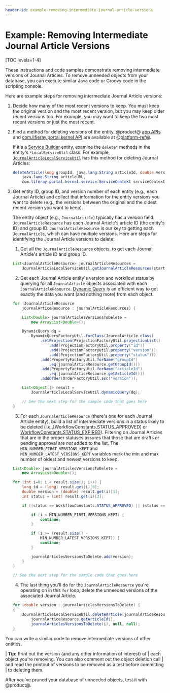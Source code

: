 ```yaml
---
header-id: example-removing-intermediate-journal-article-versions
---
```


# Example: Removing Intermediate Journal Article Versions

[TOC levels=1-4]

These instructions and code samples demonstrate removing intermediate versions
of Journal Articles. To remove unneeded objects from your database, you can execute similar Java code or Groovy code in the scripting console. 

Here are example steps for removing intermediate Journal Article versions: 

1.  Decide how many of the most recent versions to keep. You must keep the 
    original version and the most recent version, but you may keep older recent
    versions too. For example, you may want to keep the two most recent versions
    or just the most recent. 

2.  Find a method for deleting versions of the entity. @product@ [app 
    APIs](@app-ref@/apps/) and [com.lifieray.portal.kernel
    API](@platform-ref@/7.2-latest/javadocs/portal-kernel/) are available at
    [@platform-ref@](@platform-ref@).

    If it's a [Service
    Builder](/docs/7-2/appdev/-/knowledge_base/a/service-builder) entity,
    examine the `delete*` methods in the entity's `*LocalServiceUtil` class. For
    example,
    [`JournalArticleLocalServiceUtil`](@app-ref@/apps/web-experience/latest/javadocs/com/liferay/journal/service/JournalArticleLocalServiceUtil.html#deleteArticle-long-java.lang.String-double-java.lang.String-com.liferay.portal.kernel.service.ServiceContext-)
    has this method for deleting Journal Articles:

    ```java
    deleteArticle(long groupId, java.lang.String articleId, double version, 
        java.lang.String articleURL, 
        com.liferay.portal.kernel.service.ServiceContext serviceContext)
    ```

3.  Get entity ID, group ID, and version number of each entity (e.g., each 
    Journal Article) and collect that information for the entity versions you
    want to delete (e.g., the versions between the original and the oldest
    recent version you want to keep). 

    The entity object (e.g., `JournalArticle`) typically has a version field.
    `JournalArticleResource` has each Journal Article's article ID (the entity's
    ID) and group ID. `JournalArticleResource` is our key to getting each
    `JournalArticle`, which can have multiple versions. Here are steps for
    identifying the Journal Article versions to delete:

    1.  Get all the `JournalArticleResource` objects, to get each Journal 
        Article's article ID and group ID. 

    ```java
    List<JournalArticleResource> journalArticleResources = 
        JournalArticleLocalServiceUtil.getJournalArticleResources(start, end);
    ```

    2.  Get each Journal Article entity's version and workflow status by 
        querying  for all `JournalArticle` objects associated with each
        `JournalArticleResource`. [Dynamic
        Query](/docs/7-2/appdev/-/knowledge_base/a/dynamic-query) is an
        efficient way to get exactly the data you want (and nothing more) from
        each object. 

    ```java 
	for (JournalArticleResource
		journalArticeResource : journalArticleResources) {

		List<Double> journalArticlesVersionsToDelete =
			new ArrayList<Double>();

        DynamicQuery dq =
            DynamicQueryFactoryUtil.forClass(JournalArticle.class)
                .setProjection(ProjectionFactoryUtil.projectionList()
                    .add(ProjectionFactoryUtil.property("id"))
                    .add(ProjectionFactoryUtil.property("version"))
                    .add(ProjectionFactoryUtil.property("status")))
                .add(PropertyFactoryUtil.forName("groupId")
                    .eq(journalArticeResource.getGroupId()))
                .add(PropertyFactoryUtil.forName("articleId")
                    .eq(journalArticeResource.getArticleId()))
                .addOrder(OrderFactoryUtil.asc("version"));

        List<Object[]> result =
            JournalArticleLocalServiceUtil.dynamicQuery(dq);

        // See the next step for the sample code that goes here
    }
    ```

    3.  For each `JournalArticleResource` (there's one for each Journal Article 
        entity), build a list of intermediate versions in a status likely to be
        deleted (i.e.,[WorkflowConstants.STATUS_APPROVED] or
        [WorkflowConstants.STATUS_EXPIRED](@platform-ref@/7.2-latest/javadocs/portal-kernel/com/liferay/portal/kernel/workflow/WorkflowConstants.html)).
        Filtering on Journal Articles that are in the proper statuses assures
        that those that are drafts or pending approval are *not* added to the
        list. The `MIN_NUMBER_FIRST_VERSIONS_KEPT` and
        `MIN_NUMBER_LATEST_VERSIONS_KEPT` variables mark the min and max number
        of oldest and newest versions to keep. 

    ```java 
    List<Double> journalArticlesVersionsToDelete =
		new ArrayList<Double>();

	for (int i=0; i < result.size(); i++) {
		long id = (long) result.get(i)[0];
		double version = (double) result.get(i)[1];
		int status = (int) result.get(i)[2];

		if ((status == WorkflowConstants.STATUS_APPROVED) || (status == WorkflowConstants.STATUS_EXPIRED) {

			if (i < MIN_NUMBER_FIRST_VERSIONS_KEPT) {
				continue;
			}

			if (i >= (result.size() -
				MIN_NUMBER_LATEST_VERSIONS_KEPT)) {
				continue;
			}

			journalArticlesVersionsToDelete.add(version);
		}
	}

    // See the next step for the sample code that goes here
    ```

    4.  The last thing you'll do for the `JournalArticleResource` you're 
        operating on in this `for` loop, delete the unneeded versions of the
        associated Journal Article. 

    ```java
    for (double version : journalArticlesVersionsToDelete) {
    {
        JournalArticleLocalServiceUtil.deleteArticle(journalArticeResource.getGroupId(),
            journalArticeResource.getArticleId(), 
            journalArticlesVersionsToDelete(i), null, null);
    }
    ```

You can write a similar code to remove intermediate versions of other entities. 

| **Tip:** Print out the version (and any other information of interest) of 
| each object you're removing. You can also comment out the object deletion call
| and read the printout of versions to be removed as a test before committing
| to deleting them. 

After you've pruned your database of unneeded objects, test it with @product@. 
